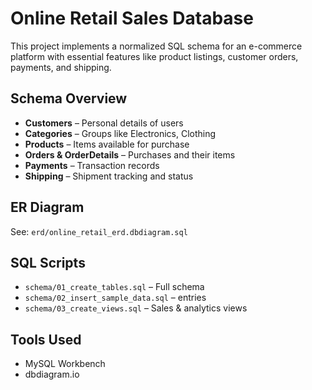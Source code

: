 #  Online Retail Sales Database

This project implements a normalized SQL schema for an e-commerce platform with essential features like product listings, customer orders, payments, and shipping.

##  Schema Overview

- **Customers** – Personal details of users
- **Categories** – Groups like Electronics, Clothing
- **Products** – Items available for purchase
- **Orders & OrderDetails** – Purchases and their items
- **Payments** – Transaction records
- **Shipping** – Shipment tracking and status

##  ER Diagram

See: `erd/online_retail_erd.dbdiagram.sql`

##  SQL Scripts

- `schema/01_create_tables.sql` – Full schema
- `schema/02_insert_sample_data.sql` –  entries
- `schema/03_create_views.sql` – Sales & analytics views


##  Tools Used

- MySQL Workbench  
- dbdiagram.io  
